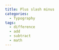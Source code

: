 ```yaml
---
title: Plus slash minus
categories:
  - Typography
tags:
  - difference
  - add
  - subtract
  - math
---
```

